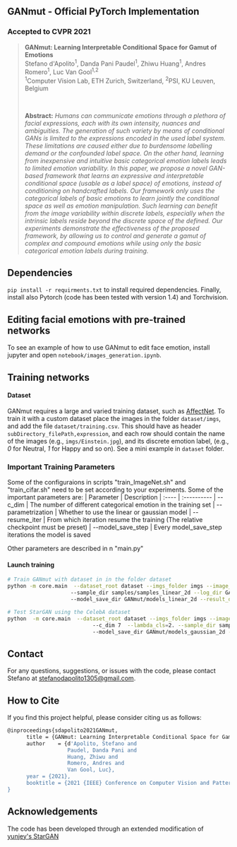 ## GANmut - Official PyTorch Implementation

### Accepted to CVPR 2021

> **GANmut: Learning Interpretable Conditional Space for Gamut of Emotions**<br>
> Stefano d'Apolito<sup>1</sup>, Danda Pani Paudel<sup>1</sup>, Zhiwu Huang<sup>1</sup>, Andres Romero<sup>1</sup>, Luc Van Gool<sup>1,2</sup>    <br/>
> <sup>1</sup>Computer Vision Lab, ETH Zurich, Switzerland, <sup>2</sup>PSI, KU Leuven, Belgium <br>
> 
> <br>
>
> **Abstract:** *Humans can communicate emotions through a plethora
of facial expressions, each with its own intensity, nuances
and ambiguities. The generation of such variety by means
of conditional GANs is limited to the expressions encoded in
the used label system. These limitations are caused either
due to burdensome labelling demand or the confounded label space. On the other hand, learning from inexpensive
and intuitive basic categorical emotion labels leads to limited emotion variability. In this paper, we propose a novel
GAN-based framework that learns an expressive and interpretable conditional space (usable as a label space) of emotions, instead of conditioning on handcrafted labels. Our
framework only uses the categorical labels of basic emotions to learn jointly the conditional space as well as emotion manipulation. Such learning can benefit from the image variability within discrete labels, especially when the
intrinsic labels reside beyond the discrete space of the defined. Our experiments demonstrate the effectiveness of the
proposed framework, by allowing us to control and generate a gamut of complex and compound emotions while using only the basic categorical emotion labels during training.*

## Dependencies
`pip install -r requirments.txt` to install required dependencies. Finally, install also Pytorch (code has been tested with version 1.4) and Torchvision.

## Editing facial emotions with pre-trained networks
To see an example of how to use GANmut to edit face emotion, install jupyter and open `notebook/images_generation.ipynb`.


## Training networks

#### Dataset 
GANmut requires a large and varied training dataset, such as [AffectNet](https://ieeexplore.ieee.org/abstract/document/8013713?casa_token=2m7z--0nVk8AAAAA:fA4dfo5o8U0pPazaqLMnkwZh_jVTpA0kFsU3MURM5viMLNiCLA_OSLep7uCUzQrHc0H381Q). To train it with a custom dataset place the images in the folder `dataset/imgs`, and add the 
file `dataset/training.csv`. This should have as header `subDirectory_filePath,expression`, and each row should contain the name of the images (e.g., `imgs/Einstein.jpg`), and its discrete emotion label, (e.g., *0* for Neutral, *1* for Happy and so on). See a mini example in `dataset` folder.

### Important Training Parameters<a name="params"></a>
Some of the configuraions in  scripts "train_ImageNet.sh" and "train_cifar.sh" need to be set according to your experiments. Some of the important parameters are:
| Parameter | Description
| :---- | :----------
| --c_dim | The number of different categorical emotion in the training set
| --parametrization | Whether to use the linear or gaussian model
| --resume_iter | From which iteration resume the training (The relative checkpoint must be preset)
| --model_save_step | Every model_save_step iterations the model is saved


 Other parameters are described in n "main.py"


#### Launch training
```bash
# Train GANmut with dataset in in the folder dataset
python -m core.main  --dataset_root dataset --imgs_folder imgs --image_size 128 --c_dim 7    
                    --sample_dir samples/samples_linear_2d --log_dir GANmut/logs_linear_2d 
                    --model_save_dir GANmut/models_linear_2d --result_dir GANmut/results_linear_2d

# Test StarGAN using the CelebA dataset
python  -m core.main  --dataset_root dataset --imgs_folder imgs --image_size 128  --parametrization gaussian 
                           --c_dim 7  --lambda_cls=2. --sample_dir samples/samples_gaussian_2d --log_dir GANmut/logs_gaussian_2d 
                           --model_save_dir GANmut/models_gaussian_2d --result_dir GANmut/results_gaussian_2d 
```

##  Contact<a name="Contact"></a>
For any questions, suggestions, or issues with the code, please contact Stefano at <a>stefanodapolito1305@gmail.com</a>.

## How to Cite<a name="How-to-Cite"></a>
If you find this project helpful, please consider citing us as follows:
```bash
@inproceedings{sdapolito2021GANmut,
      title = {GANmut: Learning Interpretable Conditional Space for Gamut of Emotions},
      author    = {d'Apolito, Stefano and
                   Paudel, ‪Danda Pani and
                   Huang, Zhiwu and
                   Romero, Andres and
                   Van Gool, Luc},
      year = {2021},
      booktitle = {2021 {IEEE} Conference on Computer Vision and Pattern Recognition, {CVPR} 2021}
}
```

## Acknowledgements

The code has been developed through an extended modification of [yunjey's StarGAN](https://github.com/yunjey/stargan)








